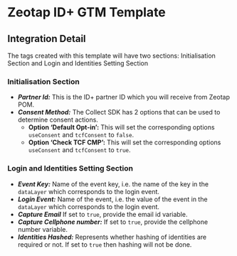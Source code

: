 # Zeotap ID+ GTM Template

## Integration Detail
The tags created with this template will have two sections: Initialisation Section and Login and Identities Setting Section

### Initialisation Section
- ***Partner Id:*** This is the ID+ partner ID which you will receive from Zeotap POM.
- ***Consent Method:*** The Collect SDK has 2 options that can be used to determine consent actions.
	- **Option ‘Default Opt-in’:** This will set the corresponding options `useConsent` and `tcfConsent` to `false`.
	- **Option ‘Check TCF CMP’:** This will set the corresponding options `useConsent` and `tcfConsent` to `true`.

### Login and Identities Setting Section
- ***Event Key:*** Name of the event key, i.e. the name of the key in the `dataLayer` which corresponds to the login event.
- ***Login Event:*** Name of the event, i.e. the value of the event in the `dataLayer` which corresponds to the login event.
- ***Capture Email*** If set to `true`, provide the email id variable.
- ***Capture Cellphone number:*** If set to `true`, provide the cellphone number variable.
- ***Identities Hashed:*** Represents whether hashing of identities are required or not. If set to `true` then hashing will not be done.
